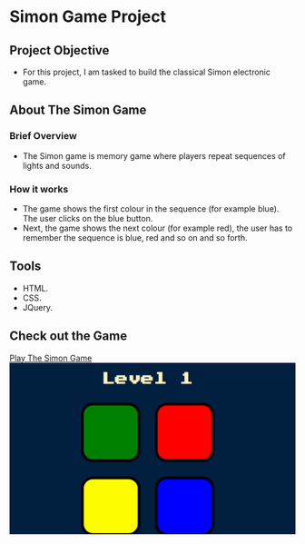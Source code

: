 # Simon Game Project 

## Project Objective
- For this project, I am tasked to build the classical Simon electronic game.

## About The Simon Game
### Brief Overview
- The Simon game is memory game where players repeat sequences of lights and sounds.

### How it works
- The game shows the first colour in the sequence (for example blue). The user clicks on the blue button.
- Next, the game shows the next colour (for example red), the user has to remember the sequence is blue, red and so on and so forth.

## Tools 
- HTML.
- CSS.
- JQuery.

## Check out the Game
[Play The Simon Game](https://sorbari2016.github.io/simon_game/)
![Simon Game](https://github.com/Sorbari2016/simon_game/blob/main/assets/images/Simon_Game.png)


